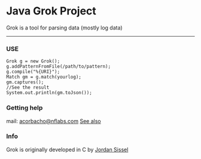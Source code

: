 # Java Grok Project

Grok is a tool for parsing data (mostly log data)

-----------------------

### USE

	Grok g = new Grok();
	g.addPatternFromFile(/path/to/pattern);
	g.compile("%{URI}");
	Match gm = g.match(yourlog);
	gm.captures();
	//See the result
	System.out.println(gm.toJson());

### Getting help
mail: acorbacho@nflabs.com
[See also](http://www.nflabs.com)

### Info
Grok is originally developed in C by [Jordan Sissel](https://github.com/jordansissel/grok)
